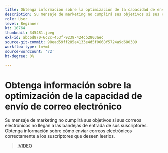 ```yaml
---
title: Obtenga información sobre la optimización de la capacidad de envío de correo electrónico
description: Su mensaje de marketing no cumplirá sus objetivos si sus correos electrónicos no llegan a las bandejas de entrada de sus suscriptores. Obtenga información sobre cómo enviar correos electrónicos correctamente a los suscriptores que deseen leerlos.
role: User
level: Beginner
kt: 10764
thumbnail: 345481.jpeg
exl-id: abc6d870-6c2c-453f-9239-424cb2803aec
source-git-commit: 98ead59ff285e4133e4d5f0668f5724a9d680309
workflow-type: tm+mt
source-wordcount: '72'
ht-degree: 0%

---
```


# Obtenga información sobre la optimización de la capacidad de envío de correo electrónico

Su mensaje de marketing no cumplirá sus objetivos si sus correos electrónicos no llegan a las bandejas de entrada de sus suscriptores. Obtenga información sobre cómo enviar correos electrónicos correctamente a los suscriptores que deseen leerlos.

>[!VIDEO](https://video.tv.adobe.com/v/345481/?quality=12&learn=on)
